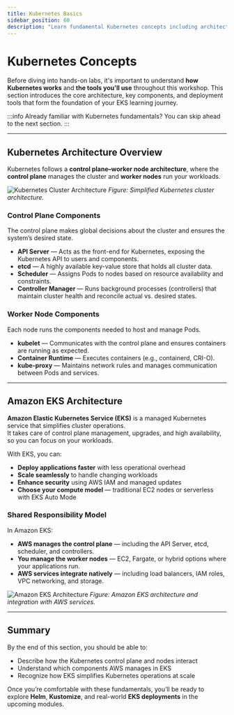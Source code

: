```yaml
---
title: Kubernetes Basics
sidebar_position: 60
description: "Learn fundamental Kubernetes concepts including architecture, Helm, and Kustomize."
---
```


# Kubernetes Concepts

Before diving into hands-on labs, it's important to understand **how Kubernetes works** and **the tools you'll use** throughout this workshop. This section introduces the core architecture, key components, and deployment tools that form the foundation of your EKS learning journey.

:::info
Already familiar with Kubernetes fundamentals? You can skip ahead to the next section.
:::

---

## Kubernetes Architecture Overview

Kubernetes follows a **control plane–worker node architecture**, where the **control plane** manages the cluster and **worker nodes** run your workloads.

![Kubernetes Cluster Architecture](https://kubernetes.io/images/docs/kubernetes-cluster-architecture.svg)
*Figure: Simplified Kubernetes cluster architecture.*

### Control Plane Components

The control plane makes global decisions about the cluster and ensures the system’s desired state.

- **API Server** — Acts as the front-end for Kubernetes, exposing the Kubernetes API to users and components.  
- **etcd** — A highly available key-value store that holds all cluster data.  
- **Scheduler** — Assigns Pods to nodes based on resource availability and constraints.  
- **Controller Manager** — Runs background processes (controllers) that maintain cluster health and reconcile actual vs. desired states.

### Worker Node Components

Each node runs the components needed to host and manage Pods.

- **kubelet** — Communicates with the control plane and ensures containers are running as expected.  
- **Container Runtime** — Executes containers (e.g., containerd, CRI-O).  
- **kube-proxy** — Maintains network rules and manages communication between Pods and services.

---

## Amazon EKS Architecture

**Amazon Elastic Kubernetes Service (EKS)** is a managed Kubernetes service that simplifies cluster operations.  
It takes care of control plane management, upgrades, and high availability, so you can focus on your workloads.

With EKS, you can:
- **Deploy applications faster** with less operational overhead  
- **Scale seamlessly** to handle changing workloads  
- **Enhance security** using AWS IAM and managed updates  
- **Choose your compute model** — traditional EC2 nodes or serverless with EKS Auto Mode

### Shared Responsibility Model

In Amazon EKS:
- **AWS manages the control plane** — including the API Server, etcd, scheduler, and controllers.  
- **You manage the worker nodes** — EC2, Fargate, or hybrid options where your applications run.  
- **AWS services integrate natively** — including load balancers, IAM roles, VPC networking, and storage.

![Amazon EKS Architecture](https://docs.aws.amazon.com/images/eks/latest/userguide/images/whatis.png)
*Figure: Amazon EKS architecture and integration with AWS services.*

---

## Summary

By the end of this section, you should be able to:
- Describe how the Kubernetes control plane and nodes interact  
- Understand which components AWS manages in EKS  
- Recognize how EKS simplifies Kubernetes operations at scale  

Once you’re comfortable with these fundamentals, you’ll be ready to explore **Helm**, **Kustomize**, and real-world **EKS deployments** in the upcoming modules.
